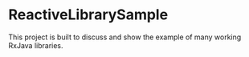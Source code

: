 # ReactiveLibrarySample
This project is built to discuss and show the example of many working RxJava libraries.
